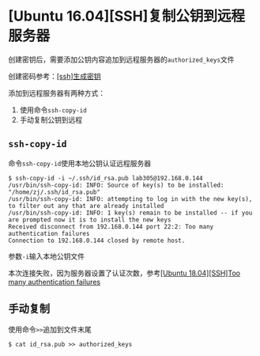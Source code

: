 
# [Ubuntu 16.04][SSH]复制公钥到远程服务器

创建密钥后，需要添加公钥内容追加到远程服务器的`authorized_keys`文件

创建密码参考：[[ssh]生成密钥](https://zj-git-guide.readthedocs.io/zh_CN/latest/authentication/[ssh]%E7%94%9F%E6%88%90%E5%AF%86%E9%92%A5.html)

添加到远程服务器有两种方式：

1. 使用命令`ssh-copy-id`
2. 手动复制公钥到远程

## `ssh-copy-id`

命令`ssh-copy-id`使用本地公钥认证远程服务器

```
$ ssh-copy-id -i ~/.ssh/id_rsa.pub lab305@192.168.0.144 
/usr/bin/ssh-copy-id: INFO: Source of key(s) to be installed: "/home/zj/.ssh/id_rsa.pub"
/usr/bin/ssh-copy-id: INFO: attempting to log in with the new key(s), to filter out any that are already installed
/usr/bin/ssh-copy-id: INFO: 1 key(s) remain to be installed -- if you are prompted now it is to install the new keys
Received disconnect from 192.168.0.144 port 22:2: Too many authentication failures
Connection to 192.168.0.144 closed by remote host.
```

参数`-i`输入本地公钥文件

本次连接失败，因为服务器设置了认证次数，参考[[Ubuntu 18.04][SSH]Too many authentication failures](https://zj-linux-guide.readthedocs.io/zh_CN/latest/ssh/[Ubuntu%2018.04][SSH]Too%20many%20authentication%20failures.html)

## 手动复制

使用命令`>>`追加到文件末尾

```
$ cat id_rsa.pub >> authorized_keys
```